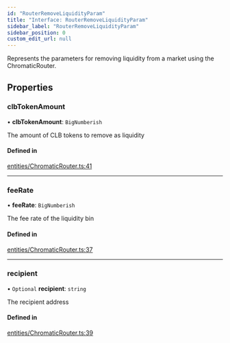 ```yaml
---
id: "RouterRemoveLiquidityParam"
title: "Interface: RouterRemoveLiquidityParam"
sidebar_label: "RouterRemoveLiquidityParam"
sidebar_position: 0
custom_edit_url: null
---
```


Represents the parameters for removing liquidity from a market using the ChromaticRouter.

## Properties

### clbTokenAmount

• **clbTokenAmount**: `BigNumberish`

The amount of CLB tokens to remove as liquidity

#### Defined in

[entities/ChromaticRouter.ts:41](https://github.com/chromatic-protocol/sdk/blob/6dccf06/packages/sdk-ethers-v6/src/entities/ChromaticRouter.ts#L41)

___

### feeRate

• **feeRate**: `BigNumberish`

The fee rate of the liquidity bin

#### Defined in

[entities/ChromaticRouter.ts:37](https://github.com/chromatic-protocol/sdk/blob/6dccf06/packages/sdk-ethers-v6/src/entities/ChromaticRouter.ts#L37)

___

### recipient

• `Optional` **recipient**: `string`

The recipient address

#### Defined in

[entities/ChromaticRouter.ts:39](https://github.com/chromatic-protocol/sdk/blob/6dccf06/packages/sdk-ethers-v6/src/entities/ChromaticRouter.ts#L39)
